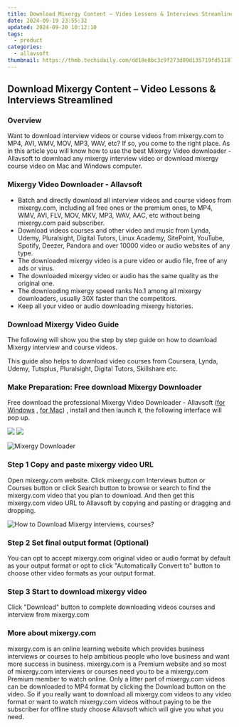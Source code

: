 ```yaml
---
title: Download Mixergy Content – Video Lessons & Interviews Streamlined
date: 2024-09-19 23:55:32
updated: 2024-09-20 10:12:10
tags:
  - product
categories:
  - allavsoft
thumbnail: https://thmb.techidaily.com/dd18e8bc3c9f273d09d135719fd511870ffe57b02ca619c624658544faadfc68.jpg
---
```


## Download Mixergy Content – Video Lessons & Interviews Streamlined

### Overview

Want to download interview videos or course videos from mixergy.com to MP4, AVI, WMV, MOV, MP3, WAV, etc? If so, you come to the right place. As in this article you will know how to use the best Mixergy Video downloader - Allavsoft to download any mixergy interview video or download mixergy course video on Mac and Windows computer.

### Mixergy Video Downloader - Allavsoft

* Batch and directly download all interview videos and course videos from mixergy.com, including all free ones or the premium ones, to MP4, WMV, AVI, FLV, MOV, MKV, MP3, WAV, AAC, etc without being mixergy.com paid subscriber.
* Download videos courses and other video and music from Lynda, Udemy, Pluralsight, Digital Tutors, Linux Academy, SitePoint, YouTube, Spotify, Deezer, Pandora and over 10000 video or audio websites of any type.
* The downloaded mixergy video is a pure video or audio file, free of any ads or virus.
* The downloaded mixergy video or audio has the same quality as the original one.
* The downloading mixergy speed ranks No.1 among all mixergy downloaders, usually 30X faster than the competitors.
* Keep all your video or audio downloading mixergy histories.

### Download Mixergy Video Guide

The following will show you the step by step guide on how to download Mixergy interview and course videos.

This guide also helps to download video courses from Coursera, Lynda, Udemy, Tutsplus, Pluralsight, Digital Tutors, Skillshare etc.

### Make Preparation: Free download Mixergy Downloader

Free download the professional Mixergy Video Downloader - Allavsoft ([for Windows](https://tools.techidaily.com/allavsoft/products/) , [for Mac](https://tools.techidaily.com/allavsoft/products/)) , install and then launch it, the following interface will pop up.

[![](https://www.allavsoft.com/how-to/../images/how-to/free-download-win.jpg)](https://tools.techidaily.com/allavsoft/products/) [![](https://www.allavsoft.com/how-to/../images/how-to/free-download-mac.jpg)](https://tools.techidaily.com/allavsoft/products/)

![Mixergy Downloader](https://www.allavsoft.com/how-to/../images/allavsoft/screen-shot-600.jpg)

### Step 1 Copy and paste mixergy video URL

Open mixergy.com website. Click mixergy.com Interviews button or Courses button or click Search button to browse or search to find the mixergy.com video that you plan to download. And then get this mixergy.com video URL to Allavsoft by copying and pasting or dragging and dropping.

![How to Download Mixergy interviews, courses?](https://www.allavsoft.com/how-to/../images/how-to/download-rtmp-video/download-rtmp-video.jpg)

### Step 2 Set final output format (Optional)

You can opt to accept mixergy.com original video or audio format by default as your output format or opt to click "Automatically Convert to" button to choose other video formats as your output format.

### Step 3 Start to download mixergy video

Click "Download" button to complete downloading videos courses and interview from mixergy.com

### More about mixergy.com

mixergy.com is an online learning website which provides business interviews or courses to help ambitious people who love business and want more success in business. mixergy.com is a Premium website and so most of mixergy.com interviews or courses need you to be a mixergy.com Premium member to watch online. Only a litter part of mixergy.com videos can be downloaded to MP4 format by clicking the Download button on the video. So if you really want to download all mixergy.com videos to any video format or want to watch mixergy.com videos without paying to be the subscriber for offline study choose Allavsoft which will give you what you need.

<ins class="adsbygoogle"
     style="display:block"
     data-ad-format="autorelaxed"
     data-ad-client="ca-pub-7571918770474297"
     data-ad-slot="1223367746"></ins>



<ins class="adsbygoogle"
     style="display:block"
     data-ad-client="ca-pub-7571918770474297"
     data-ad-slot="8358498916"
     data-ad-format="auto"
     data-full-width-responsive="true"></ins>

